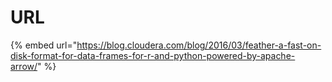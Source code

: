 # URL

{% embed url="https://blog.cloudera.com/blog/2016/03/feather-a-fast-on-disk-format-for-data-frames-for-r-and-python-powered-by-apache-arrow/" %}




